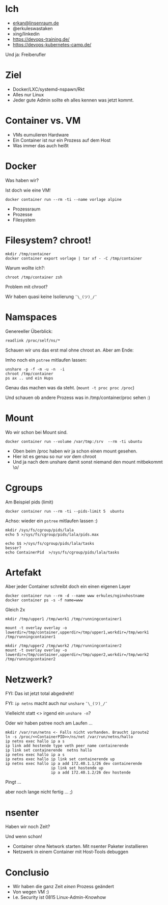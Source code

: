 # Ich

* erkan@linsenraum.de
* @erkuleswastaken
* xing/linkedin
* https://devops-training.de/
* https://devops-kubernetes-camp.de/

Und ja:  Freiberufler


# Ziel

* Docker/LXC/systemd-nspawn/Rkt
* Alles nur Linux
* Jeder gute Admin sollte eh alles kennen was jetzt kommt.

# Container vs. VM

* VMs eumulieren Hardware 
* Ein Container ist nur ein Prozess auf dem Host
* Was immer das auch heißt


# Docker

Was haben wir?

Ist doch wie eine VM!

~~~
docker container run --rm -ti --name vorlage alpine
~~~

* Prozessraum
* Prozesse
* Filesystem

# Filesystem? chroot!

~~~
mkdir /tmp/container
docker container export vorlage | tar xf - -C /tmp/container
~~~

Warum wollte ich?:

~~~
chroot /tmp/container zsh
~~~

Problem mit chroot?

Wir haben quasi keine Isolierung `¯\_(ツ)_/¯`

# Namspaces

Genereeller Überblick:

~~~
readlink /proc/self/ns/*
~~~

Schauen wir uns das erst mal ohne 
chroot an. 
Aber am Ende:

Imho noch ein `pstree` mitlaufen lassen: 

~~~
unshare -p -f -m -u -n  -i
chroot /tmp/container
ps ax .. und ein Hups
~~~

Genau das machen was da steht. (`mount -t proc proc /proc`)

Und schauen ob andere Prozess was in /tmp/container/proc sehen :)

# Mount

Wo wir schon bei Mount sind.

~~~
docker container run --volume /var/tmp:/srv  --rm -ti ubuntu
~~~

* Oben beim /proc haben wir ja schon einen mount gesehen.
* Hier ist es genau so nur *vor* dem chroot
* Und ja nach dem unshare damit sonst niemand den mount mitbekommt \o/

# Cgroups

Am Beispiel pids (limit)

~~~
docker container run --rm -ti --pids-limit 5  ubuntu
~~~

Achso: wieder ein `pstree` mitlaufen lassen :)

~~~
mkdir /sys/fs/cgroup/pids/lala
echo 5 >/sys/fs/cgroup/pids/lala/pids.max

echo $$ >/sys/fs/cgroup/pids/lala/tasks
besser? 
echo ContainerPid  >/sys/fs/cgroup/pids/lala/tasks
~~~


# Artefakt

Aber jeder Container schreibt doch ein einen eigenen Layer

~~~
docker container run --rm -d --name www erkules/nginxhostname
docker container ps -s -f name=www
~~~

Gleich 2x

~~~
mkdir /tmp/upper1 /tmp/work1 /tmp/runningcontainer1

mount -t overlay overlay -o lowerdir=/tmp/container,upperdir=/tmp/upper1,workdir=/tmp/work1  /tmp/runningcontainer1 
~~~
~~~
mkdir /tmp/upper2 /tmp/work2 /tmp/runningcontainer2
mount -t overlay overlay -o lowerdir=/tmp/container,upperdir=/tmp/upper2,workdir=/tmp/work2  /tmp/runningcontainer2 
~~~



# Netzwerk?

FYI: Das ist jetzt total abgedreht!

FYI: `ip netns` macht auch nur `unshare` `¯\_(ツ)_/¯`

Vielleicht statt <<ContainerPID>> irgend ein `unshare -n`?

Oder wir haben pstree noch am Laufen ...



~~~
mkdir /var/run/netns <- Falls nicht vorhanden. Braucht iproute2
ln -s /proc/<<ContainerPID>>/ns/net /var/run/netns/hallo
ip netns exec hallo ip a s
ip link add hostende type veth peer name containerende
ip link set containerende  netns hallo
ip netns exec hallo ip a s
ip netns exec hallo ip link set containerende up
ip netns exec hallo ip a add 172.40.1.1/26 dev containerende
                    ip link set hostende up
                    ip a add 172.40.1.2/26 dev hostende
~~~

Pingt ...

aber noch lange nicht fertig ... ;)


# nsenter

Haben wir noch Zeit?

Und wenn schon!

* Container ohne Network starten. Mit nsenter Paketer installieren
* Netzwerk in einem Container mit Host-Tools debuggen


# Conclusio

* Wir haben die ganz Zeit *einen* Prozess geändert
* Von wegen VM :)
* I.e. Security ist 0815 Linux-Admin-Knowhow
